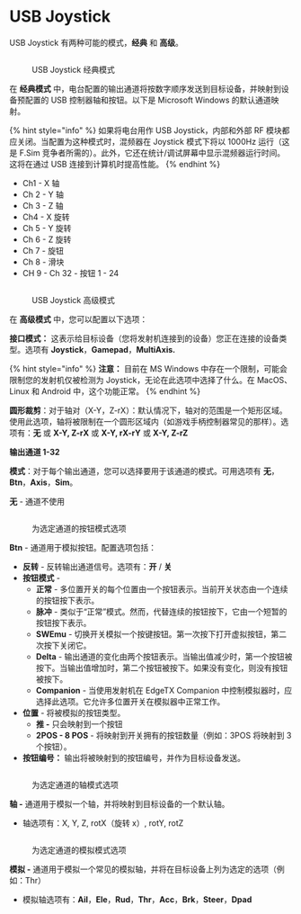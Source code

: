 # USB Joystick

USB Joystick 有两种可能的模式，**经典** 和 **高级**。&#x20;

<figure><img src="https://edgetx-static.zkl2333.com/usbjoystick1.png" alt=""><figcaption><p>USB Joystick 经典模式</p></figcaption></figure>

在 **经典模式** 中，电台配置的输出通道将按数字顺序发送到目标设备，并映射到设备预配置的 USB 控制器轴和按钮。以下是 Microsoft Windows 的默认通道映射。

{% hint style="info" %}
如果将电台用作 USB Joystick，内部和外部 RF 模块都应关闭。当配置为这种模式时，混频器在 Joystick 模式下将以 1000Hz 运行（这是 F.Sim 竞争者所需的）。此外，它还在统计/调试屏幕中显示混频器运行时间。这将在通过 USB 连接到计算机时提高性能。&#x20;
{% endhint %}

* Ch1 - X 轴
* Ch 2 - Y 轴
* Ch 3 - Z 轴
* Ch4 - X 旋转
* Ch 5 - Y 旋转
* Ch 6 - Z 旋转
* Ch 7 - 旋钮
* Ch 8 - 滑块
* CH 9 - Ch 32 - 按钮 1 - 24

<figure><img src="https://edgetx-static.zkl2333.com/usbjoystick.png" alt=""><figcaption><p>USB Joystick 高级模式</p></figcaption></figure>

在 **高级模式** 中，您可以配置以下选项：

**接口模式：** 这表示给目标设备（您将发射机连接到的设备）您正在连接的设备类型。选项有 **Joystick**，**Gamepad**，**MultiAxis.** &#x20;

{% hint style="info" %}
**注意：** 目前在 MS Windows 中存在一个限制，可能会限制您的发射机仅被检测为 Joystick，无论在此选项中选择了什么。在 MacOS、Linux 和 Android 中，这个功能正常。
{% endhint %}

**圆形裁剪**：对于轴对（X-Y，Z-rX）：默认情况下，轴对的范围是一个矩形区域。使用此选项，轴将被限制在一个圆形区域内（如游戏手柄控制器常见的那样）。选项有：**无** 或 **X-Y, Z-rX** 或 **X-Y, rX-rY** 或 **X-Y, Z-rZ**

**输出通道 1-32**

**模式**：对于每个输出通道，您可以选择要用于该通道的模式。可用选项有 **无**，**Btn**，**Axis**，**Sim**。

**无** - 通道不使用

<figure><img src="https://edgetx-static.zkl2333.com/usbjoystick2.png" alt=""><figcaption><p>为选定通道的按钮模式选项</p></figcaption></figure>

**Btn** - 通道用于模拟按钮。配置选项包括：

* **反转** - 反转输出通道信号。选项有：**开** / **关**
* **按钮模式** -
  * **正常** - 多位置开关的每个位置由一个按钮表示。当前开关状态由一个连续的按钮按下表示。
  * **脉冲** - 类似于“正常”模式。然而，代替连续的按钮按下，它由一个短暂的按钮按下表示。
  * **SWEmu** - 切换开关模拟一个按键按钮。第一次按下打开虚拟按钮，第二次按下关闭它。
  * **Delta** - 输出通道的变化由两个按钮表示。当输出值减少时，第一个按钮被按下。当输出值增加时，第二个按钮被按下。如果没有变化，则没有按钮被按下。
  * **Companion** - 当使用发射机在 EdgeTX Companion 中控制模拟器时，应选择此选项。它允许多位置开关在模拟器中正常工作。
* **位置** - 将被模拟的按钮类型。&#x20;
  * **推 -** 只会映射到一个按钮
  * **2POS - 8 POS** - 将映射到开关拥有的按钮数量（例如：3POS 将映射到 3 个按钮）。
* **按钮编号：** 输出将被映射到的按钮编号，并作为目标设备发送。

<figure><img src="https://edgetx-static.zkl2333.com/usbjoystick3.png" alt=""><figcaption><p>为选定通道的轴模式选项</p></figcaption></figure>

**轴 -** 通道用于模拟一个轴，并将映射到目标设备的一个默认轴。

* 轴选项有：X, Y, Z, rotX（旋转 x）, rotY, rotZ

<figure><img src="https://edgetx-static.zkl2333.com/usbjoystick4.png" alt=""><figcaption><p>为选定通道的模拟模式选项</p></figcaption></figure>

**模拟 -** 通道用于模拟一个常见的模拟轴，并将在目标设备上列为选定的选项（例如：Thr）

* 模拟轴选项有：**Ail**，**Ele**，**Rud**，**Thr**，**Acc**，**Brk**，**Steer**，**Dpad**